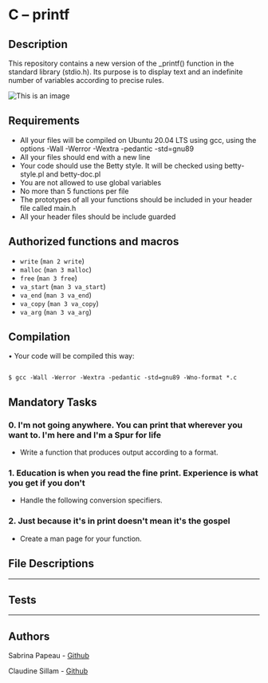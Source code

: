 # **C – printf**

## **Description**

This repository contains a new version of the _printf() function in the standard library (stdio.h).
Its purpose is to display text and an indefinite number of variables according to precise rules.	

![This is an image](https://zupimages.net/up/23/30/9a23.png)

## **Requirements**
-	All your files will be compiled on Ubuntu 20.04 LTS using gcc, using the options -Wall -Werror -Wextra -pedantic -std=gnu89
-	All your files should end with a new line
-	Your code should use the Betty style. It will be checked using betty-style.pl and betty-doc.pl
-	You are not allowed to use global variables
-	No more than 5 functions per file
-	The prototypes of all your functions should be included in your header file called main.h
-	All your header files should be include guarded
## **Authorized functions and macros**
  - `write` (`man 2 write`)
  - `malloc` (`man 3 malloc`)
  - `free` (`man 3 free`)
  - `va_start` (`man 3 va_start`)
  - `va_end` (`man 3 va_end`)
  - `va_copy` (`man 3 va_copy`)
  - `va_arg` (`man 3 va_arg`)

## **Compilation**
•	Your code will be compiled this way:

```

$ gcc -Wall -Werror -Wextra -pedantic -std=gnu89 -Wno-format *.c

```
## Mandatory Tasks





### **0. I'm not going anywhere. You can print that wherever you want to. I'm here and I'm a Spur for life**

* Write a function that produces output according to a format.

### **1. Education is when you read the fine print. Experience is what you get if you don't**

* Handle the following conversion specifiers.

### **2. Just because it's in print doesn't mean it's the gospel**

* Create a man page for your function.
## File Descriptions
********

## Tests
*********


## Authors

Sabrina Papeau  - [Github](https://github.com/Holbiwan)

Claudine Sillam - [Github](https://github.com/Coconuts-del)
